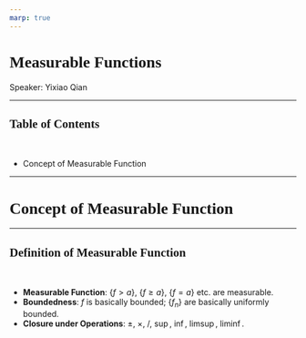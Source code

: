 ```yaml
---
marp: true
---
```

<style>
  section {
    font-family: 'LXGW Bright';
  }

  h1, h2, h3 {
    font-family: 'LXGW Bright';
  }
</style>
<style>
img[alt~="center"] {
  display: block;
  margin: 0 auto;
}
</style>
<style>
.note {
  background-color: #eef;
  padding: 10px;
  margin: 10px 0;
  text-align: center;
}
.warning {
  background-color: #fee;
  padding: 10px;
  margin: 10px 0;
  text-align: center;
}
</style>

# Measurable Functions

Speaker: Yixiao Qian

---

## Table of Contents

<br>

- Concept of Measurable Function

---

# Concept of Measurable Function

---

## Definition of Measurable Function

<br>

- **Measurable Function**: $\{f > a\}$, $\{f \geq a\}$, $\{f = a\}$ etc. are measurable.
- **Boundedness**: $f$ is basically bounded; $\{f_n\}$ are basically uniformly bounded.
- **Closure under Operations**: $\pm$, $\times$, $/$, $\sup$, $\inf$, $\limsup$, $\liminf$.



